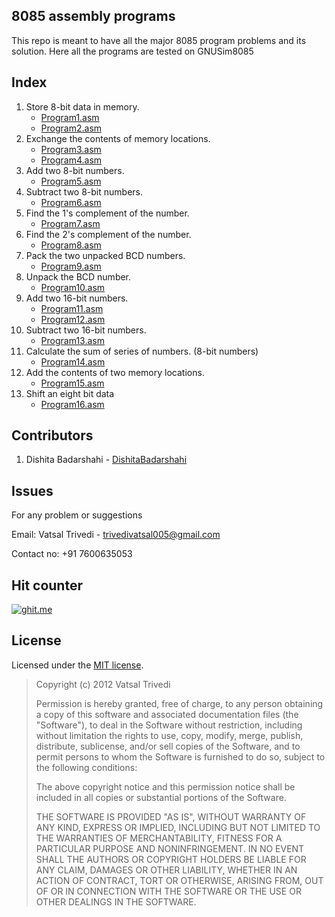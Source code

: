 8085 assembly programs
------------------------
This repo is meant to have all the major 8085 program problems and its solution.
Here all the programs are tested on GNUSim8085 


Index
-----------
1. Store 8-bit data in memory.
	- [Program1.asm](https://github.com/vattytrivedi/8085-programs/blob/master/Programs/Program1.asm)
	- [Program2.asm](https://github.com/vattytrivedi/8085-programs/blob/master/Programs/Program2.asm)
2. Exchange the contents of memory locations.
	- [Program3.asm](https://github.com/vattytrivedi/8085-programs/blob/master/Programs/Program3.asm)
	- [Program4.asm](https://github.com/vattytrivedi/8085-programs/blob/master/Programs/Program4.asm)
3. Add two 8-bit numbers.	
	- [Program5.asm](https://github.com/vattytrivedi/8085-programs/blob/master/Programs/Program5.asm)
4. Subtract two 8-bit numbers.
	- [Program6.asm](https://github.com/vattytrivedi/8085-programs/blob/master/Programs/Program6.asm)
5. Find the 1's complement of the number.
	- [Program7.asm](https://github.com/vattytrivedi/8085-programs/blob/master/Programs/Program7.asm)
6. Find the 2's complement of the number.
	- [Program8.asm](https://github.com/vattytrivedi/8085-programs/blob/master/Programs/Program8.asm)
7. Pack the two unpacked BCD numbers.
	- [Program9.asm](https://github.com/vattytrivedi/8085-programs/blob/master/Programs/Program9.asm)
8. Unpack the BCD number.
	- [Program10.asm](https://github.com/vattytrivedi/8085-programs/blob/master/Programs/Program10.asm)
9. Add two 16-bit numbers.
	- [Program11.asm](https://github.com/vattytrivedi/8085-programs/blob/master/Programs/Program11.asm)
	- [Program12.asm](https://github.com/vattytrivedi/8085-programs/blob/master/Programs/Program12.asm)
10. Subtract two 16-bit numbers.
	- [Program13.asm](https://github.com/vattytrivedi/8085-programs/blob/master/Programs/Program13.asm)
11. Calculate the sum of series of numbers. (8-bit numbers)
	- [Program14.asm](https://github.com/vattytrivedi/8085-programs/blob/master/Programs/Program14.asm)
12. Add the contents of two memory locations.
	- [Program15.asm](https://github.com/vattytrivedi/8085-programs/blob/master/Programs/Program15.asm)
13. Shift an eight bit data
	- [Program16.asm](https://github.com/vattytrivedi/8085-programs/blob/master/Programs/Program16.asm)	

Contributors
-------------
 1. Dishita Badarshahi - [DishitaBadarshahi](https://github.com/DishitaBadarshahi)
 
Issues
-------------
For any problem or suggestions

Email: Vatsal Trivedi - trivedivatsal005@gmail.com

Contact no: +91 7600635053


Hit counter
----------------

[![ghit.me](https://ghit.me/badge.svg?repo=vattytrivedi/8085-programs)](https://ghit.me/repo/vattytrivedi/8085-programs)


License
----------------

Licensed under the [MIT license](http://www.opensource.org/licenses/mit-license.php).

> Copyright (c) 2012 Vatsal Trivedi
> 
> Permission is hereby granted, free of charge, to any person obtaining a copy of this software and associated documentation files (the "Software"), to deal in the Software without restriction, including without limitation the rights to use, copy, modify, merge, publish, distribute, sublicense, and/or sell copies of the Software, and to permit persons to whom the Software is furnished to do so, subject to the following conditions:
> 
> The above copyright notice and this permission notice shall be included in all copies or substantial portions of the Software.
> 
> THE SOFTWARE IS PROVIDED "AS IS", WITHOUT WARRANTY OF ANY KIND, EXPRESS OR IMPLIED, INCLUDING BUT NOT LIMITED TO THE WARRANTIES OF MERCHANTABILITY, FITNESS FOR A PARTICULAR PURPOSE AND NONINFRINGEMENT. IN NO EVENT SHALL THE AUTHORS OR COPYRIGHT HOLDERS BE LIABLE FOR ANY CLAIM, DAMAGES OR OTHER LIABILITY, WHETHER IN AN ACTION OF CONTRACT, TORT OR OTHERWISE, ARISING FROM, OUT OF OR IN CONNECTION WITH THE SOFTWARE OR THE USE OR OTHER DEALINGS IN THE SOFTWARE.
